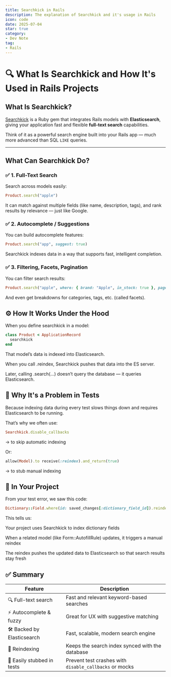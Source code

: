 ```yaml
---
title: Searchkick in Rails
description: The explanation of Searchkick and it's usage in Rails
icon: code
date: 2025-07-04
star: true
category:
- Dev Note
tag:
- Rails
---
```


# :mag: What Is Searchkick and How It's Used in Rails Projects

## What Is Searchkick?

[Searchkick](https://github.com/ankane/searchkick) is a Ruby gem that integrates Rails models with **Elasticsearch**, giving your application fast and flexible **full-text search** capabilities.

Think of it as a powerful search engine built into your Rails app — much more advanced than SQL `LIKE` queries.

---

## What Can Searchkick Do?

### :white_check_mark: 1. Full-Text Search

Search across models easily:

```ruby
Product.search("apple")
```

It can match against multiple fields (like name, description, tags), and rank results by relevance — just like Google.

### :white_check_mark: 2. Autocomplete / Suggestions
You can build autocomplete features:

```ruby
Product.search("app", suggest: true)
```
Searchkick indexes data in a way that supports fast, intelligent completion.

### :white_check_mark: 3. Filtering, Facets, Pagination
You can filter search results:

```ruby
Product.search("apple", where: { brand: "Apple", in_stock: true }, page: 2)
```
And even get breakdowns for categories, tags, etc. (called facets).

## :gear: How It Works Under the Hood
When you define searchkick in a model:

```ruby
class Product < ApplicationRecord
  searchkick
end
```
That model’s data is indexed into Elasticsearch.

When you call .reindex, Searchkick pushes that data into the ES server.

Later, calling .search(...) doesn’t query the database — it queries Elasticsearch.

## :test_tube: Why It's a Problem in Tests
Because indexing data during every test slows things down and requires Elasticsearch to be running.

That’s why we often use:

``` ruby
Searchkick.disable_callbacks
```
→ to skip automatic indexing

Or:

```ruby
allow(Model).to receive(:reindex).and_return(true)
```
→ to stub manual indexing

## :wrench: In Your Project
From your test error, we saw this code:

```ruby
Dictionary::Field.where(id: saved_changes[:dictionary_field_id]).reindex
```
This tells us:

Your project uses Searchkick to index dictionary fields

When a related model (like Form::AutofillRule) updates, it triggers a manual reindex

The reindex pushes the updated data to Elasticsearch so that search results stay fresh

## :white_check_mark: Summary

| Feature                                      | Description                                           |
|----------------------------------------------|-------------------------------------------------------|
| :mag: Full-text search                       | Fast and relevant keyword-based searches              |
| :zap: Autocomplete & fuzzy                   | Great for UX with suggestive matching                 |
| :hammer_and_wrench: Backed by Elasticsearch  | Fast, scalable, modern search engine                  |
| :repeat: Reindexing                          | Keeps the search index synced with the database       |
| :test_tube: Easily stubbed in tests          | Prevent test crashes with `disable_callbacks` or mocks |